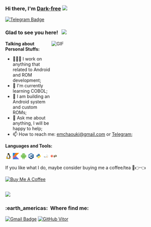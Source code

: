 ### Hi there, I'm <a href="https://github.com/Dark-free" target="_blank"> Dark-free</a> <img src="https://media.giphy.com/media/hvRJCLFzcasrR4ia7z/giphy.gif" width="25px">

[![Telegram Badge](https://img.shields.io/badge/-Telegram-0088cc?style=flat-square&logo=Telegram&logoColor=white)](https://t.me/freesoul00)

### Glad to see you here! &nbsp; ![](https://visitor-badge.glitch.me/badge?page_id=Dark-free.Dark-free)


<img align="right" alt="GIF" src="https://github.com/Gapur/Gapur/blob/master/coding.gif?raw=true" width="357" height="280" />
  

**Talking about Personal Stuffs:**

- 👨🏻‍💻 I work on anything that related to Android and ROM development;
- 🚀 I'm currently learning COBOL;
- 🌱 I am building an Android system and custom ROMs;
- 💬 Ask me about anything, I will be happy to help;
- 📫 How to reach me: emchaouki@gmail.com or [Telegram](https://t.me/freesoul00);

**Languages and Tools:**  

<code><img height="20" src="https://raw.githubusercontent.com/github/explore/80688e429a7d4ef2fca1e82350fe8e3517d3494d/topics/linux/linux.png"></code>
<code><img height="20" src="https://raw.githubusercontent.com/github/explore/80688e429a7d4ef2fca1e82350fe8e3517d3494d/topics/kotlin/kotlin.png"></code>
<code><img height="20" src="https://raw.githubusercontent.com/github/explore/80688e429a7d4ef2fca1e82350fe8e3517d3494d/topics/android/android.png"></code>
<code><img height="20" src="https://raw.githubusercontent.com/github/explore/80688e429a7d4ef2fca1e82350fe8e3517d3494d/topics/cpp/cpp.png"></code>
<code><img height="20" src="https://raw.githubusercontent.com/github/explore/80688e429a7d4ef2fca1e82350fe8e3517d3494d/topics/python/python.png"></code>
<code><img height="20" src="https://raw.githubusercontent.com/github/explore/80688e429a7d4ef2fca1e82350fe8e3517d3494d/topics/mysql/mysql.png"></code>
<code><img height="20" src="https://raw.githubusercontent.com/github/explore/80688e429a7d4ef2fca1e82350fe8e3517d3494d/topics/git/git.png"></code>

If you like what I do, maybe consider buying me a coffee/tea 🥺👉👈

<a href="https://www.paypal.me/freesoul007" target="_blank"><img src="https://cdn.buymeacoffee.com/buttons/v2/default-red.png" alt="Buy Me A Coffee" width="150" ></a>

<br/>

<a href="https://github.com/dark-free">
  <img height="180em" src="https://github-readme-stats.vercel.app/api?username=dark-free&theme=dracula&show_icons=true" />
</a>

<br/>

<h3> :earth_americas: &nbsp;Where find me: </h3> 

[![Gmail Badge](https://img.shields.io/badge/-emchaouki@gmail.com-006bed?style=flat-square&logo=Gmail&logoColor=white&link=mailto:enchaouki@gmail.com)](mailto:emchaouki@gmail.com)
[![GitHub Vitor]( https://img.shields.io/github/followers/dark-free?label=follow&style=social)](https://github.com/dark-free)


